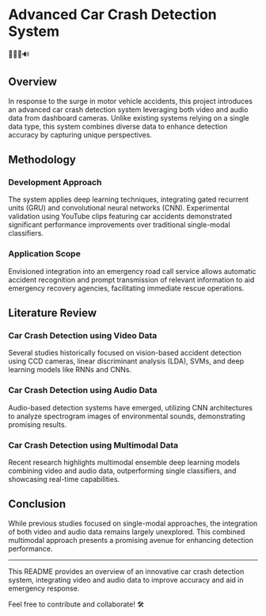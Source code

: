 # Advanced Car Crash Detection System

🚗💥🎥🔊

## Overview

In response to the surge in motor vehicle accidents, this project introduces an advanced car crash detection system leveraging both video and audio data from dashboard cameras. Unlike existing systems relying on a single data type, this system combines diverse data to enhance detection accuracy by capturing unique perspectives.

## Methodology

### Development Approach
The system applies deep learning techniques, integrating gated recurrent units (GRU) and convolutional neural networks (CNN). Experimental validation using YouTube clips featuring car accidents demonstrated significant performance improvements over traditional single-modal classifiers.

### Application Scope
Envisioned integration into an emergency road call service allows automatic accident recognition and prompt transmission of relevant information to aid emergency recovery agencies, facilitating immediate rescue operations.

## Literature Review

### Car Crash Detection using Video Data
Several studies historically focused on vision-based accident detection using CCD cameras, linear discriminant analysis (LDA), SVMs, and deep learning models like RNNs and CNNs.

### Car Crash Detection using Audio Data
Audio-based detection systems have emerged, utilizing CNN architectures to analyze spectrogram images of environmental sounds, demonstrating promising results.

### Car Crash Detection using Multimodal Data
Recent research highlights multimodal ensemble deep learning models combining video and audio data, outperforming single classifiers, and showcasing real-time capabilities.

## Conclusion

While previous studies focused on single-modal approaches, the integration of both video and audio data remains largely unexplored. This combined multimodal approach presents a promising avenue for enhancing detection performance.

---

This README provides an overview of an innovative car crash detection system, integrating video and audio data to improve accuracy and aid in emergency response.

Feel free to contribute and collaborate! 🛠️
